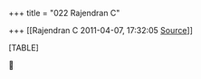 +++
title = "022 Rajendran C"

+++
[[Rajendran C	2011-04-07, 17:32:05 [Source](https://groups.google.com/g/bvparishat/c/j0xzSNKDpo8)]]



[TABLE]



